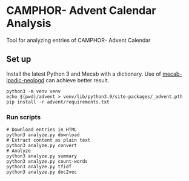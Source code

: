# CAMPHOR- Advent Calendar Analysis
Tool for analyzing entries of CAMPHOR- Advent Calendar

## Set up
Install the latest Python 3 and Mecab with a dictionary.
Use of [mecab-ipadic-neologd](https://github.com/neologd/mecab-ipadic-neologd) can achieve better result.
```
python3 -m venv venv
echo $(pwd)/advent > venv/lib/python3.9/site-packages/_advent.pth
pip install -r advent/requirements.txt
```

### Run scripts
```
# Download entries in HTML
python3 analyze.py download
# Extract content as plain text
python3 analyze.py convert
# Analyze
python3 analyze.py summary
python3 analyze.py count-words
python3 analyze.py tfidf
python3 analyze.py doc2vec
```